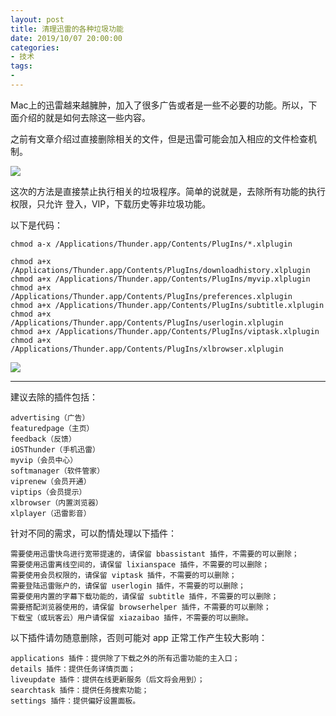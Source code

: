 ```yaml
---
layout: post
title: 清理迅雷的各种垃圾功能
date: 2019/10/07 20:00:00
categories:
- 技术
tags:
-
---
```


Mac上的迅雷越来越臃肿，加入了很多广告或者是一些不必要的功能。所以，下面介绍的就是如何去除这一些内容。

之前有文章介绍过直接删除相关的文件，但是迅雷可能会加入相应的文件检查机制。

![](http://pics.naaln.com/blog/2019-10-07-143415.png-basicBlog)

这次的方法是直接禁止执行相关的垃圾程序。简单的说就是，去除所有功能的执行权限，只允许 登入，VIP，下载历史等非垃圾功能。

以下是代码：

```
chmod a-x /Applications/Thunder.app/Contents/PlugIns/*.xlplugin

chmod a+x /Applications/Thunder.app/Contents/PlugIns/downloadhistory.xlplugin
chmod a+x /Applications/Thunder.app/Contents/PlugIns/myvip.xlplugin
chmod a+x /Applications/Thunder.app/Contents/PlugIns/preferences.xlplugin
chmod a+x /Applications/Thunder.app/Contents/PlugIns/subtitle.xlplugin
chmod a+x /Applications/Thunder.app/Contents/PlugIns/userlogin.xlplugin
chmod a+x /Applications/Thunder.app/Contents/PlugIns/viptask.xlplugin
chmod a+x /Applications/Thunder.app/Contents/PlugIns/xlbrowser.xlplugin
```

![](http://pics.naaln.com/blog/2019-10-07-143241.jpg-basicBlog)

---

建议去除的插件包括：

```
advertising（广告）
featuredpage（主页）
feedback（反馈）
iOSThunder（手机迅雷）
myvip（会员中心）
softmanager（软件管家）
viprenew（会员开通）
viptips（会员提示）
xlbrowser（内置浏览器）
xlplayer（迅雷影音）
```

针对不同的需求，可以酌情处理以下插件：

```
需要使用迅雷快鸟进行宽带提速的，请保留 bbassistant 插件，不需要的可以删除；
需要使用迅雷离线空间的，请保留 lixianspace 插件，不需要的可以删除；
需要使用会员权限的，请保留 viptask 插件，不需要的可以删除；
需要登陆迅雷账户的，请保留 userlogin 插件，不需要的可以删除；
需要使用内置的字幕下载功能的，请保留 subtitle 插件，不需要的可以删除；
需要搭配浏览器使用的，请保留 browserhelper 插件，不需要的可以删除；
下载宝（或玩客云）用户请保留 xiazaibao 插件，不需要的可以删除。
```

以下插件请勿随意删除，否则可能对 app 正常工作产生较大影响：
```
applications 插件：提供除了下载之外的所有迅雷功能的主入口；
details 插件：提供任务详情页面；
liveupdate 插件：提供在线更新服务（后文将会用到）；
searchtask 插件：提供任务搜索功能；
settings 插件：提供偏好设置面板。
```